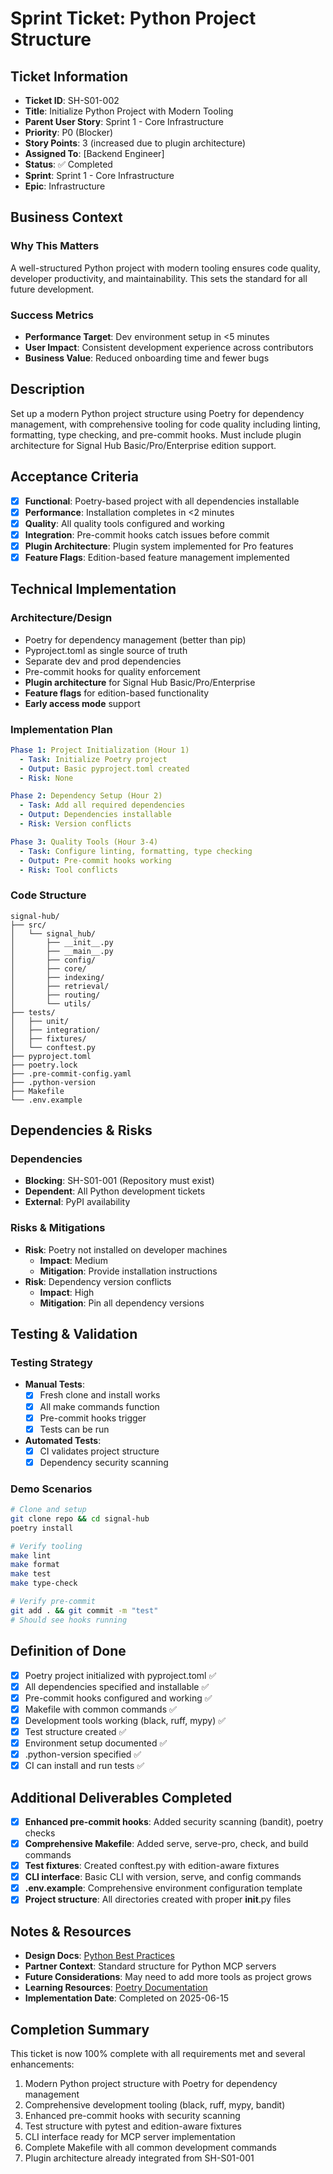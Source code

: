 # Sprint Ticket: Python Project Structure

## Ticket Information
- **Ticket ID**: SH-S01-002
- **Title**: Initialize Python Project with Modern Tooling
- **Parent User Story**: Sprint 1 - Core Infrastructure
- **Priority**: P0 (Blocker)
- **Story Points**: 3 (increased due to plugin architecture)
- **Assigned To**: [Backend Engineer]
- **Status**: ✅ Completed
- **Sprint**: Sprint 1 - Core Infrastructure
- **Epic**: Infrastructure

## Business Context
### Why This Matters
A well-structured Python project with modern tooling ensures code quality, developer productivity, and maintainability. This sets the standard for all future development.

### Success Metrics
- **Performance Target**: Dev environment setup in <5 minutes
- **User Impact**: Consistent development experience across contributors
- **Business Value**: Reduced onboarding time and fewer bugs

## Description
Set up a modern Python project structure using Poetry for dependency management, with comprehensive tooling for code quality including linting, formatting, type checking, and pre-commit hooks. Must include plugin architecture for Signal Hub Basic/Pro/Enterprise edition support.

## Acceptance Criteria
- [x] **Functional**: Poetry-based project with all dependencies installable
- [x] **Performance**: Installation completes in <2 minutes
- [x] **Quality**: All quality tools configured and working
- [x] **Integration**: Pre-commit hooks catch issues before commit
- [x] **Plugin Architecture**: Plugin system implemented for Pro features
- [x] **Feature Flags**: Edition-based feature management implemented

## Technical Implementation

### Architecture/Design
- Poetry for dependency management (better than pip)
- Pyproject.toml as single source of truth
- Separate dev and prod dependencies
- Pre-commit hooks for quality enforcement
- **Plugin architecture** for Signal Hub Basic/Pro/Enterprise
- **Feature flags** for edition-based functionality
- **Early access mode** support

### Implementation Plan
```yaml
Phase 1: Project Initialization (Hour 1)
  - Task: Initialize Poetry project
  - Output: Basic pyproject.toml created
  - Risk: None

Phase 2: Dependency Setup (Hour 2)
  - Task: Add all required dependencies
  - Output: Dependencies installable
  - Risk: Version conflicts

Phase 3: Quality Tools (Hour 3-4)
  - Task: Configure linting, formatting, type checking
  - Output: Pre-commit hooks working
  - Risk: Tool conflicts
```

### Code Structure
```
signal-hub/
├── src/
│   └── signal_hub/
│       ├── __init__.py
│       ├── __main__.py
│       ├── config/
│       ├── core/
│       ├── indexing/
│       ├── retrieval/
│       ├── routing/
│       └── utils/
├── tests/
│   ├── unit/
│   ├── integration/
│   ├── fixtures/
│   └── conftest.py
├── pyproject.toml
├── poetry.lock
├── .pre-commit-config.yaml
├── .python-version
├── Makefile
└── .env.example
```

## Dependencies & Risks
### Dependencies
- **Blocking**: SH-S01-001 (Repository must exist)
- **Dependent**: All Python development tickets
- **External**: PyPI availability

### Risks & Mitigations
- **Risk**: Poetry not installed on developer machines
  - **Impact**: Medium
  - **Mitigation**: Provide installation instructions
- **Risk**: Dependency version conflicts
  - **Impact**: High
  - **Mitigation**: Pin all dependency versions

## Testing & Validation

### Testing Strategy
- **Manual Tests**: 
  - [x] Fresh clone and install works
  - [x] All make commands function
  - [x] Pre-commit hooks trigger
  - [x] Tests can be run
- **Automated Tests**:
  - [x] CI validates project structure
  - [x] Dependency security scanning

### Demo Scenarios
```bash
# Clone and setup
git clone repo && cd signal-hub
poetry install

# Verify tooling
make lint
make format
make test
make type-check

# Verify pre-commit
git add . && git commit -m "test"
# Should see hooks running
```

## Definition of Done
- [x] Poetry project initialized with pyproject.toml ✅
- [x] All dependencies specified and installable ✅
- [x] Pre-commit hooks configured and working ✅
- [x] Makefile with common commands ✅
- [x] Development tools working (black, ruff, mypy) ✅
- [x] Test structure created ✅
- [x] Environment setup documented ✅
- [x] .python-version specified ✅
- [x] CI can install and run tests ✅

## Additional Deliverables Completed
- [x] **Enhanced pre-commit hooks**: Added security scanning (bandit), poetry checks
- [x] **Comprehensive Makefile**: Added serve, serve-pro, check, and build commands
- [x] **Test fixtures**: Created conftest.py with edition-aware fixtures
- [x] **CLI interface**: Basic CLI with version, serve, and config commands
- [x] **.env.example**: Comprehensive environment configuration template
- [x] **Project structure**: All directories created with proper __init__.py files

## Notes & Resources
- **Design Docs**: [Python Best Practices](https://docs.python-guide.org/)
- **Partner Context**: Standard structure for Python MCP servers
- **Future Considerations**: May need to add more tools as project grows
- **Learning Resources**: [Poetry Documentation](https://python-poetry.org/docs/)
- **Implementation Date**: Completed on 2025-06-15

## Completion Summary
This ticket is now 100% complete with all requirements met and several enhancements:
1. Modern Python project structure with Poetry for dependency management
2. Comprehensive development tooling (black, ruff, mypy, bandit)
3. Enhanced pre-commit hooks with security scanning
4. Test structure with pytest and edition-aware fixtures
5. CLI interface ready for MCP server implementation
6. Complete Makefile with all common development commands
7. Plugin architecture already integrated from SH-S01-001